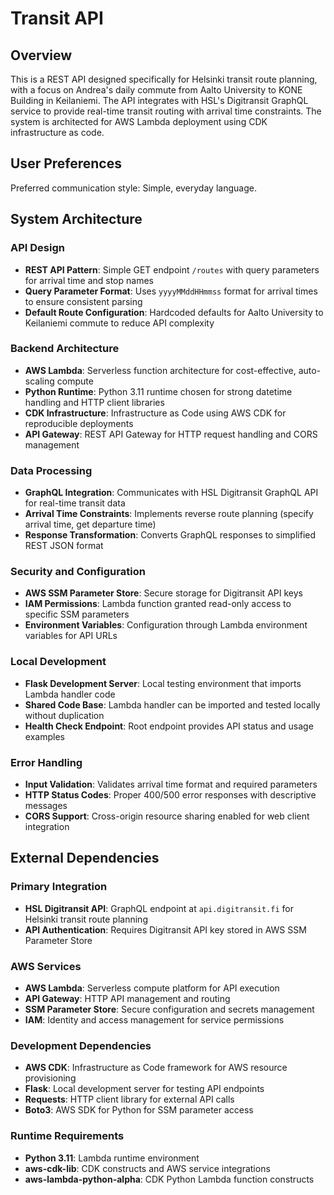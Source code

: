 # Transit API

## Overview
This is a REST API designed specifically for Helsinki transit route planning, with a focus on Andrea's daily commute from Aalto University to KONE Building in Keilaniemi. The API integrates with HSL's Digitransit GraphQL service to provide real-time transit routing with arrival time constraints. The system is architected for AWS Lambda deployment using CDK infrastructure as code.

## User Preferences
Preferred communication style: Simple, everyday language.

## System Architecture

### API Design
- **REST API Pattern**: Simple GET endpoint `/routes` with query parameters for arrival time and stop names
- **Query Parameter Format**: Uses `yyyyMMddHHmmss` format for arrival times to ensure consistent parsing
- **Default Route Configuration**: Hardcoded defaults for Aalto University to Keilaniemi commute to reduce API complexity

### Backend Architecture
- **AWS Lambda**: Serverless function architecture for cost-effective, auto-scaling compute
- **Python Runtime**: Python 3.11 runtime chosen for strong datetime handling and HTTP client libraries
- **CDK Infrastructure**: Infrastructure as Code using AWS CDK for reproducible deployments
- **API Gateway**: REST API Gateway for HTTP request handling and CORS management

### Data Processing
- **GraphQL Integration**: Communicates with HSL Digitransit GraphQL API for real-time transit data
- **Arrival Time Constraints**: Implements reverse route planning (specify arrival time, get departure time)
- **Response Transformation**: Converts GraphQL responses to simplified REST JSON format

### Security and Configuration
- **AWS SSM Parameter Store**: Secure storage for Digitransit API keys
- **IAM Permissions**: Lambda function granted read-only access to specific SSM parameters
- **Environment Variables**: Configuration through Lambda environment variables for API URLs

### Local Development
- **Flask Development Server**: Local testing environment that imports Lambda handler code
- **Shared Code Base**: Lambda handler can be imported and tested locally without duplication
- **Health Check Endpoint**: Root endpoint provides API status and usage examples

### Error Handling
- **Input Validation**: Validates arrival time format and required parameters
- **HTTP Status Codes**: Proper 400/500 error responses with descriptive messages
- **CORS Support**: Cross-origin resource sharing enabled for web client integration

## External Dependencies

### Primary Integration
- **HSL Digitransit API**: GraphQL endpoint at `api.digitransit.fi` for Helsinki transit route planning
- **API Authentication**: Requires Digitransit API key stored in AWS SSM Parameter Store

### AWS Services
- **AWS Lambda**: Serverless compute platform for API execution
- **API Gateway**: HTTP API management and routing
- **SSM Parameter Store**: Secure configuration and secrets management
- **IAM**: Identity and access management for service permissions

### Development Dependencies
- **AWS CDK**: Infrastructure as Code framework for AWS resource provisioning
- **Flask**: Local development server for testing API endpoints
- **Requests**: HTTP client library for external API calls
- **Boto3**: AWS SDK for Python for SSM parameter access

### Runtime Requirements
- **Python 3.11**: Lambda runtime environment
- **aws-cdk-lib**: CDK constructs and AWS service integrations
- **aws-lambda-python-alpha**: CDK Python Lambda function constructs